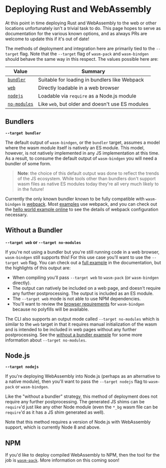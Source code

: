 # Deploying Rust and WebAssembly

At this point in time deploying Rust and WebAssembly to the web or other
locations unfortunately isn't a trivial task to do. This page hopes to serve
as documentation for the various known options, and as always PRs are welcome
to update this if it's out of date!

The methods of deployment and integration here are primarily tied to the
`--target` flag. Note that the `--target` flag of `wasm-pack` and `wasm-bindgen`
should behave the same way in this respect. The values possible here are:

| Value           | Summary                                                    |
|-----------------|------------------------------------------------------------|
| [`bundler`]     | Suitable for loading in bundlers like Webpack              |
| [`web`]         | Directly loadable in a web browser                         |
| [`nodejs`]      | Loadable via `require` as a Node.js module                 |
| [`no-modules`]  | Like `web`, but older and doesn't use ES modules           |

[`bundler`]: #bundlers
[`web`]: #without-a-bundler
[`no-modules`]: #without-a-bundler
[`nodejs`]: #nodejs

## Bundlers

**`--target bundler`**

The default output of `wasm-bindgen`, or the `bundler` target, assumes a model
where the wasm module itself is natively an ES module. This model, however, is not
natively implemented in any JS implementation at this time. As a result, to
consume the default output of `wasm-bindgen` you will need a bundler of some
form.

> **Note**: the choice of this default output was done to reflect the trends of
> the JS ecosystem. While tools other than bundlers don't support wasm files as
> native ES modules today they're all very much likely to in the future!

Currently the only known bundler known to be fully compatible with
`wasm-bindgen` is [webpack]. Most [examples] use webpack, and you can check out
the [hello world example online] to see the details of webpack configuration
necessary.

[webpack]: https://webpack.js.org/
[examples]: ../examples/index.html
[hello world example online]: ../examples/hello-world.html

## Without a Bundler

**`--target web` or `--target no-modules`**

If you're not using a bundler but you're still running code in a web browser,
`wasm-bindgen` still supports this! For this use case you'll want to use the
`--target web` flag. You can check out a [full example][nomex] in the
documentation, but the highlights of this output are:

* When compiling you'll pass `--target web` to `wasm-pack` (or `wasm-bindgen`
  directly).
* The output can natively be included on a web page, and doesn't require any
  further postprocessing. The output is included as an ES module.
* The `--target web` mode is not able to use NPM dependencies.
* You'll want to review the [browser requirements] for `wasm-bindgen` because
  no polyfills will be available.

[nomex]: ../examples/without-a-bundler.html
[rfc1]: https://github.com/rustwasm/rfcs/pull/6
[rfc2]: https://github.com/rustwasm/rfcs/pull/8
[browser requirements]: browser-support.html

The CLI also supports an output mode called `--target no-modules` which is
similar to the `web` target in that it requires manual initialization of the
wasm and is intended to be included in web pages without any further
postprocessing.  See the [without a bundler example][nomex] for some more
information about `--target no-modules`.

## Node.js

**`--target nodejs`**

If you're deploying WebAssembly into Node.js (perhaps as an alternative to a
native module), then you'll want to pass the `--target nodejs` flag to
`wasm-pack` or `wasm-bindgen`.

Like the "without a bundler" strategy, this method of deployment does not
require any further postprocessing. The generated JS shims can be `require`'d
just like any other Node module (even the `*_bg` wasm file can be `require`'d
as it has a JS shim generated as well).

Note that this method requires a version of Node.js with WebAssembly support,
which is currently Node 8 and above.

## NPM

If you'd like to deploy compiled WebAssembly to NPM, then the tool for the job
is [`wasm-pack`]. More information on this coming soon!

[`wasm-pack`]: https://rustwasm.github.io/docs/wasm-pack/
